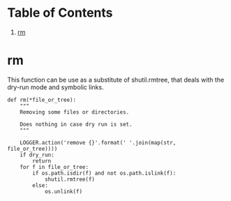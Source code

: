 
# Table of Contents

1.  [rm](#org8adb105)



<a id="org8adb105"></a>

# rm

This function can be use as a substitute of shutil.rmtree, that deals with the
dry-run mode and symbolic links.

    def rm(*file_or_tree):
    	"""
    	Removing some files or directories.

    	Does nothing in case dry run is set.
    	"""

    	LOGGER.action('remove {}'.format(' '.join(map(str, file_or_tree))))
    	if dry_run:
    		return
    	for f in file_or_tree:
    		if os.path.isdir(f) and not os.path.islink(f):
    			shutil.rmtree(f)
    		else:
    			os.unlink(f)
